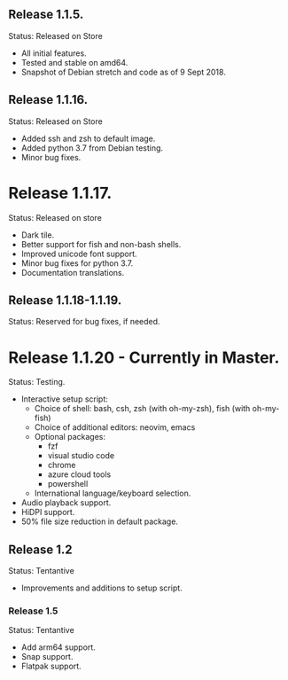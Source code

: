 ## Release 1.1.5.

Status: Released on Store

- All initial features.
- Tested and stable on amd64.
- Snapshot of Debian stretch and code as of 9 Sept 2018.

## Release 1.1.16.

Status: Released on Store

- Added ssh and zsh to default image.
- Added python 3.7 from Debian testing.
- Minor bug fixes.

# Release 1.1.17.

Status: Released on store

- Dark tile.
- Better support for fish and non-bash shells.
- Improved unicode font support.
- Minor bug fixes for python 3.7.
- Documentation translations.

## Release 1.1.18-1.1.19.

Status: Reserved for bug fixes, if needed.

# Release 1.1.20 - Currently in Master.

Status: Testing.

- Interactive setup script:
  - Choice of shell: bash, csh, zsh (with oh-my-zsh), fish (with oh-my-fish)
  - Choice of additional editors: neovim, emacs
  - Optional packages:
    - fzf
    - visual studio code
    - chrome
    - azure cloud tools
    - powershell
  - International language/keyboard selection.
- Audio playback support.
- HiDPI support.
- 50% file size reduction in default package.

## Release 1.2

Status: Tentantive

- Improvements and additions to setup script.

### Release 1.5

Status: Tentantive

- Add arm64 support.
- Snap support.
- Flatpak support.
